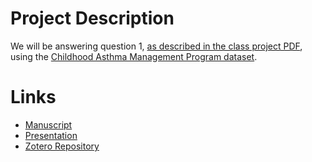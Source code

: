 # Project Description

We will be answering question 1, [as described in the class project PDF](https://github.com/matthew-hoctor/Respiratory-Infection-Project/blob/main/Class%20project%20Fall%202021.pdf), using the [Childhood Asthma Management Program dataset](https://github.com/matthew-hoctor/Respiratory-Infection-Project/blob/main/camp_2021%20class%20project.xlsx).

# Links

 * [Manuscript](https://docs.google.com/document/d/1f82iAfz22OQVLldnrwroW9gOCNOHYjPbv6C_SxLVMtk/edit)
 * [Presentation](https://docs.google.com/presentation/d/1AH4tWLprfIwPo_Jn0p_IJmeW-Cj772ZOlw5reCnXf3U/edit#slide=id.p)
 * [Zotero Repository]()

